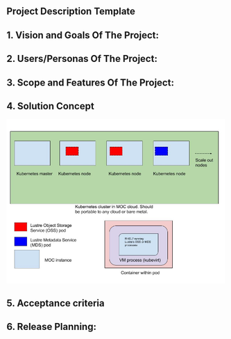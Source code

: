 ## Project Description Template

## 1.   Vision and Goals Of The Project:


## 2. Users/Personas Of The Project:


## 3.   Scope and Features Of The Project:


## 4. Solution Concept

<img src="images/css6620 diagram.jpg?raw=true"/>

## 5. Acceptance criteria


## 6.  Release Planning:

